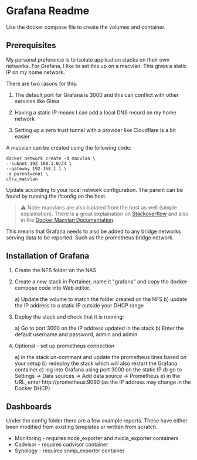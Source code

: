 # Grafana Readme

Use the docker compose file to create the volumes and container.

## Prerequisites

My personal preference is to isolate application stacks on their own networks.
For Grafana, I like to set this up on a macvlan. This gives a static IP on my home network.

There are two rasons for this:

1) The default port for Grafana is 3000 and this can conflict with other services like Gitea

2) Having a static IP means I can add a local DNS record on my home network

3) Setting up a zero trust tunnel with a provider like Cloudflare is a bit easier

A macvlan can be created using the following code:

```
docker network create -d macvlan \
--subnet 192.168.1.0/24 \
--gateway 192.168.1.1 \
-o parent=eno1 \
clra_macvlan
```

Update according to your local network configuration. 
The parent can be found by running the ifconfig on the host.

> :warning: Note: macvlans are also isolated from the host as well (simple explaination). 
There is a great explaination on 
<a href="https://stackoverflow.com/questions/49600665/docker-macvlan-network-inside-container-is-not-reaching-to-its-own-host">Stackoverflow</a>
and also in the 
<a href="https://docs.docker.com/v17.09/engine/userguide/networking/get-started-macvlan/" rel="noreferrer" title="Docker Macvlan Documentation">Docker Macvlan Documentation</a>.

This means that Grafana needs to also be added to any bridge networks serving data to be reported.
Such as the prometheus bridge network.

## Installation of Grafana

1) Create the NFS folder on the NAS

2) Create a new stack in Portainer, name it "grafana" and copy the docker-compose code into Web editor.

	a) Update the volume to match the folder created on the NFS
	b) update the IP address to a static IP outside your DHCP range

3) Deploy the stack and check that it is running:

	a) Go to port 3000 on the IP address updated in the stack 
	b) Enter the default username and password, admin and admin

4) Optional - set up prometheus connection

	a) in the stack un-comment and update the prometheus lines based on your setup
	b) redeploy the stack which will also restart the Grafana container
	c) log into Grafana using port 3000 on the static IP
	d) go to Settings -> Data sources -> Add data source -> Prometheus
	e) in the URL, enter http://prometheus:9090 (as the IP address may change in the Docker DHCP)

## Dashboards

Under the config folder there are a few example reports. 
These have either been modified from existing templates or written from scratch.

- Monitoring - requires node_exporter and nvidia_exporter containers
- Cadvisor - requires cadvisor container
- Synology - requires snmp_exporter container